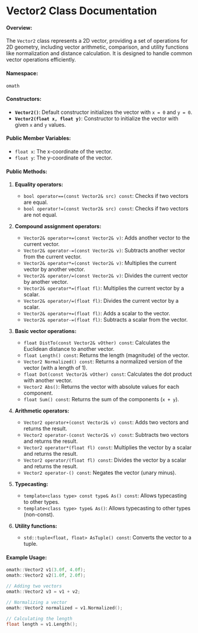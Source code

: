 # Vector2 Class Documentation

#### Overview:
The `Vector2` class represents a 2D vector, providing a set of operations for 2D geometry, including vector arithmetic, comparison, and utility functions like normalization and distance calculation. It is designed to handle common vector operations efficiently.

#### Namespace:
`omath`

#### Constructors:
- **`Vector2()`**: Default constructor initializes the vector with `x = 0` and `y = 0`.
- **`Vector2(float x, float y)`**: Constructor to initialize the vector with given `x` and `y` values.

#### Public Member Variables:
- `float x`: The x-coordinate of the vector.
- `float y`: The y-coordinate of the vector.

#### Public Methods:

1. **Equality operators:**
    - `bool operator==(const Vector2& src) const`: Checks if two vectors are equal.
    - `bool operator!=(const Vector2& src) const`: Checks if two vectors are not equal.

2. **Compound assignment operators:**
    - `Vector2& operator+=(const Vector2& v)`: Adds another vector to the current vector.
    - `Vector2& operator-=(const Vector2& v)`: Subtracts another vector from the current vector.
    - `Vector2& operator*=(const Vector2& v)`: Multiplies the current vector by another vector.
    - `Vector2& operator/=(const Vector2& v)`: Divides the current vector by another vector.
    - `Vector2& operator*=(float fl)`: Multiplies the current vector by a scalar.
    - `Vector2& operator/=(float fl)`: Divides the current vector by a scalar.
    - `Vector2& operator+=(float fl)`: Adds a scalar to the vector.
    - `Vector2& operator-=(float fl)`: Subtracts a scalar from the vector.

3. **Basic vector operations:**
    - `float DistTo(const Vector2& vOther) const`: Calculates the Euclidean distance to another vector.
    - `float Length() const`: Returns the length (magnitude) of the vector.
    - `Vector2 Normalized() const`: Returns a normalized version of the vector (with a length of 1).
    - `float Dot(const Vector2& vOther) const`: Calculates the dot product with another vector.
    - `Vector2 Abs()`: Returns the vector with absolute values for each component.
    - `float Sum() const`: Returns the sum of the components (`x + y`).

4. **Arithmetic operators:**
    - `Vector2 operator+(const Vector2& v) const`: Adds two vectors and returns the result.
    - `Vector2 operator-(const Vector2& v) const`: Subtracts two vectors and returns the result.
    - `Vector2 operator*(float fl) const`: Multiplies the vector by a scalar and returns the result.
    - `Vector2 operator/(float fl) const`: Divides the vector by a scalar and returns the result.
    - `Vector2 operator-() const`: Negates the vector (unary minus).

5. **Typecasting:**
    - `template<class type> const type& As() const`: Allows typecasting to other types.
    - `template<class type> type& As()`: Allows typecasting to other types (non-const).

6. **Utility functions:**
    - `std::tuple<float, float> AsTuple() const`: Converts the vector to a tuple.

#### Example Usage:
```c++
omath::Vector2 v1(3.0f, 4.0f);
omath::Vector2 v2(1.0f, 2.0f);

// Adding two vectors
omath::Vector2 v3 = v1 + v2;

// Normalizing a vector
omath::Vector2 normalized = v1.Normalized();

// Calculating the length
float length = v1.Length();
```

